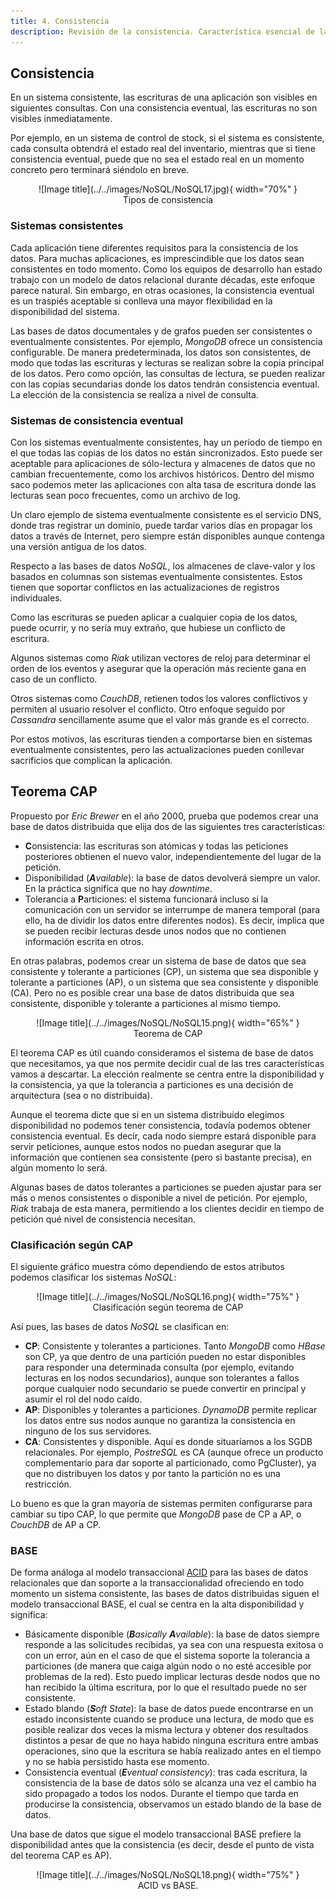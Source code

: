 ```yaml
---
title: 4. Consistencia
description: Revisión de la consistencia. Característica esencial de las bases de datos NoSQL
---
```


## Consistencia
En un sistema consistente, las escrituras de una aplicación son visibles en siguientes consultas. Con una consistencia eventual, las escrituras no son visibles inmediatamente.

Por ejemplo, en un sistema de control de stock, si el sistema es consistente, cada consulta obtendrá el estado real del inventario, mientras que si tiene consistencia eventual, puede que no sea el estado real en un momento concreto pero terminará siéndolo en breve.


<figure markdown="span" align="center">
  ![Image title](../../images/NoSQL/NoSQL17.jpg){ width="70%"  }
  <figcaption>Tipos de consistencia</figcaption>
</figure>

### Sistemas consistentes

Cada aplicación tiene diferentes requisitos para la consistencia de los datos. Para muchas aplicaciones, es imprescindible que los datos sean consistentes en todo momento. Como los equipos de desarrollo han estado trabajo con un modelo de datos relacional durante décadas, este enfoque parece natural. Sin embargo, en otras ocasiones, la consistencia eventual es un traspiés aceptable si conlleva una mayor flexibilidad en la disponibilidad del sistema.

Las bases de datos documentales y de grafos pueden ser consistentes o eventualmente consistentes. Por ejemplo, _MongoDB_ ofrece un consistencia configurable. De manera predeterminada, los datos son consistentes, de modo que todas las escrituras y lecturas se realizan sobre la copia principal de los datos. Pero como opción, las consultas de lectura, se pueden realizar con las copias secundarias donde los datos tendrán consistencia eventual. La elección de la consistencia se realiza a nivel de consulta.

### Sistemas de consistencia eventual

Con los sistemas eventualmente consistentes, hay un período de tiempo en el que todas las copias de los datos no están sincronizados. Esto puede ser aceptable para aplicaciones de sólo-lectura y almacenes de datos que no cambian frecuentemente, como los archivos históricos. Dentro del mismo saco podemos meter las aplicaciones con alta tasa de escritura donde las lecturas sean poco frecuentes, como un archivo de log.

Un claro ejemplo de sistema eventualmente consistente es el servicio DNS, donde tras registrar un dominio, puede tardar varios días en propagar los datos a través de Internet, pero siempre están disponibles aunque contenga una versión antigua de los datos.

Respecto a las bases de datos *NoSQL*, los almacenes de clave-valor y los basados en columnas son sistemas eventualmente consistentes. Estos tienen que soportar conflictos en las actualizaciones de registros individuales.

Como las escrituras se pueden aplicar a cualquier copia de los datos, puede ocurrir, y no sería muy extraño, que hubiese un conflicto de escritura.

Algunos sistemas como _Riak_ utilizan vectores de reloj para determinar el orden de los eventos y asegurar que la operación más reciente gana en caso de un conflicto.

Otros sistemas como _CouchDB_, retienen todos los valores conflictivos y permiten al usuario resolver el conflicto. Otro enfoque seguido por _Cassandra_ sencillamente asume que el valor más grande es el correcto.

Por estos motivos, las escrituras tienden a comportarse bien en sistemas eventualmente consistentes, pero las actualizaciones pueden conllevar sacrificios que complican la aplicación.

## Teorema CAP

Propuesto por _Eric Brewer_ en el año 2000, prueba que podemos crear una base de datos distribuida que elija dos de las siguientes tres características:

- **C**onsistencia: las escrituras son atómicas y todas las peticiones posteriores obtienen el nuevo valor, independientemente del lugar de la petición.
- Disponibilidad (_**A**vailable_): la base de datos devolverá siempre un valor. En la práctica significa que no hay _downtime_.
- Tolerancia a **P**articiones: el sistema funcionará incluso si la comunicación con un servidor se interrumpe de manera temporal (para ello, ha de dividir los datos entre diferentes nodos). Es decir, implica que se pueden recibir lecturas desde unos nodos que no contienen información escrita en otros.

En otras palabras, podemos crear un sistema de base de datos que sea consistente y tolerante a particiones (CP), un sistema que sea disponible y tolerante a particiones (AP), o un sistema que sea consistente y disponible (CA). Pero no es posible crear una base de datos distribuida que sea consistente, disponible y tolerante a particiones al mismo tiempo.

<figure markdown="span" align="center">
  ![Image title](../../images/NoSQL/NoSQL15.png){ width="65%"  }
  <figcaption>Teorema de CAP</figcaption>
</figure>

El teorema CAP es útil cuando consideramos el sistema de base de datos que necesitamos, ya que nos permite decidir cual de las tres características vamos a descartar. La elección realmente se centra entre la disponibilidad y la consistencia, ya que la tolerancia a particiones es una decisión de arquitectura (sea o no distribuida).

Aunque el teorema dicte que si en un sistema distribuido elegimos disponibilidad no podemos tener consistencia, todavía podemos obtener consistencia eventual. Es decir, cada nodo siempre estará disponible para servir peticiones, aunque estos nodos no puedan asegurar que la información que contienen sea consistente (pero si bastante precisa), en algún momento lo será.

Algunas bases de datos tolerantes a particiones se pueden ajustar para ser más o menos consistentes o disponible a nivel de petición. Por ejemplo, _Riak_ trabaja de esta manera, permitiendo a los clientes decidir en tiempo de petición qué nivel de consistencia necesitan.

### Clasificación según CAP

El siguiente gráfico muestra cómo dependiendo de estos atributos podemos clasificar los sistemas *NoSQL*:

<figure markdown="span" align="center">
  ![Image title](../../images/NoSQL/NoSQL16.png){ width="75%"  }
  <figcaption>Clasificación según teorema de CAP</figcaption>
</figure>


Así pues, las bases de datos *NoSQL* se clasifican en:

- **CP**: Consistente y tolerantes a particiones. Tanto _MongoDB_ como _HBase_ son CP, ya que dentro de una partición pueden no estar disponibles para responder una determinada consulta (por ejemplo, evitando lecturas en los nodos secundarios), aunque son tolerantes a fallos porque cualquier nodo secundario se puede convertir en principal y asumir el rol del nodo caído.
- **AP**: Disponibles y tolerantes a particiones. _DynamoDB_ permite replicar los datos entre sus nodos aunque no garantiza la consistencia en ninguno de los sus servidores.
- **CA**: Consistentes y disponible. Aquí es donde situaríamos a los SGDB relacionales. Por ejemplo, _PostreSQL_ es CA (aunque ofrece un producto complementario para dar soporte al particionado, como PgCluster), ya que no distribuyen los datos y por tanto la partición no es una restricción.

Lo bueno es que la gran mayoría de sistemas permiten configurarse para cambiar su tipo CAP, lo que permite que _MongoDB_ pase de CP a AP, o _CouchDB_ de AP a CP.

### BASE

De forma análoga al modelo transaccional [ACID](#2-no-solo-sql) para las bases de datos relacionales que dan soporte a la transaccionalidad ofreciendo en todo momento un sistema consistente, las bases de datos distribuidas siguen el modelo transaccional BASE, el cual se centra en la alta disponibilidad y significa:

- Básicamente disponible (**_B_**_asically_ **_A_**_vailable_): la base de datos siempre responde a las solicitudes recibidas, ya sea con una respuesta exitosa o con un error, aún en el caso de que el sistema soporte la tolerancia a particiones (de manera que caiga algún nodo o no esté accesible por problemas de la red). Esto puedo implicar lecturas desde nodos que no han recibido la última escritura, por lo que el resultado puede no ser consistente.
- Estado blando (**_S_**_oft State_): la base de datos puede encontrarse en un estado inconsistente cuando se produce una lectura, de modo que es posible realizar dos veces la misma lectura y obtener dos resultados distintos a pesar de que no haya habido ninguna escritura entre ambas operaciones, sino que la escritura se había realizado antes en el tiempo y no se había persistido hasta ese momento.
- Consistencia eventual (**_E_**_ventual consistency_): tras cada escritura, la consistencia de la base de datos sólo se alcanza una vez el cambio ha sido propagado a todos los nodos. Durante el tiempo que tarda en producirse la consistencia, observamos un estado blando de la base de datos.

Una base de datos que sigue el modelo transaccional BASE prefiere la disponibilidad antes que la consistencia (es decir, desde el punto de vista del teorema CAP es AP).

<figure markdown="span" align="center">
  ![Image title](../../images/NoSQL/NoSQL18.png){ width="75%"  }
  <figcaption>ACID vs BASE.</figcaption>
</figure>



